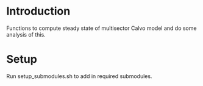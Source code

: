 # Introduction
Functions to compute steady state of multisector Calvo model and do some analysis of this.

# Setup
Run setup_submodules.sh to add in required submodules.
